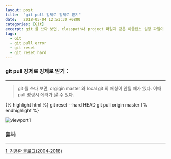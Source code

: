 ```yaml
---
layout: post
title:  "git pull 강제로 강제로 받기"
date:   2018-05-04 12:51:30 +0800
categories: [Git]
excerpt: git 를 쓰다 보면, classpath나 project 파일과 같은 이클립스 설정 파일이 자동으로 바뀌어지면서 git pull 명령시 에러가 날 수 있다.
tags:
  - Git
  - git pull error
  - git reset
  - git reset hard
---
```


### git pull 강제로 강제로 받기：
---

> git 를 쓰다 보면, orgigin master 와 local git 의 매칭이 안될 때가 있다. 이때 pull 명령시 에러가 날 수 있다.

{% highlight html %}
git reset --hard HEAD 
git pull origin master
{% endhighlight %}

![viewport1](https://i.imgur.com/GYCMndp.png)



### 출처:

---

[1. 김용환 블로그(2004-2018)](http://knight76.tistory.com/entry/git-pull-강제로-강제로-받기)


